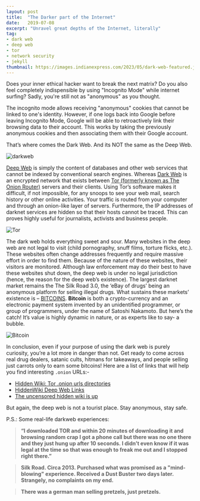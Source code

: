 ```yaml
---
layout: post
title:  "The Darker part of the Internet"
date:   2019-07-08
excerpt: "Unravel great depths of the Internet, literally"
tag:
- dark web 
- deep web
- tor
- network security
- jekyll
thumbnail: https://images.indianexpress.com/2023/05/dark-web-featured.jpg?w=640
---
```


Does your inner ethical hacker want to break the next matrix? Do you also feel completely indispensible by using "Incognito Mode" while internet surfing? Sadly, you're still not as "anonymous" as you thought.

The incognito mode allows receiving "anonymous" cookies that cannot be linked to one's identity. However, if one logs back into Google before leaving Incognito Mode, Google will be able to retroactively link their browsing data to their account. This works by taking the previously anonymous cookies and then associating them with their Google account.

That’s where comes the Dark Web. 
And its NOT the same as the Deep Web.

![darkweb](https://stardiariesweb.files.wordpress.com/2017/04/dark-web.jpg)

[Deep Web](https://encyclopediadramatica.se/index.php?diff=prev&oldid=400213&title=Deep_web) is simply the content of databases and other web services that cannot be indexed by conventional search engines. Whereas [Dark Web](https://encyclopediadramatica.se/index.php?diff=prev&oldid=400213&title=Deep_web) is an encrypted network that exists between [Tor (formerly known as The Onion Router)](https://www.torproject.org/about/overview) servers and their clients. Using Tor’s software makes it difficult, if not impossible, for any snoops to see your web mail, search history or other online activities. Your traffic is routed from your computer and through an onion-like layer of servers. Furthermore, the IP addresses of darknet services are hidden so that their hosts cannot be traced. This can proves highly useful for journalists, activists and business people.

![Tor](https://media.springernature.com/original/springer-static/image/chp%3A10.1007%2F978-3-030-01659-3_45/MediaObjects/471865_1_En_45_Fig2_HTML.png)

The dark web holds everything sweet and sour. Many websites in the deep web are not legal to visit (child pornography, snuff films, torture flicks, etc.). These websites often change addresses frequently and require massive effort in order to find them. Because of the nature of these websites, their visitors are monitored. Although law enforcement may do their best to have these websites shut down, the deep web is under no legal jurisdiction (hence, the reason for the deep web’s existence). The largest darknet market remains the The Silk Road 3.0, the ‘eBay of drugs’ being an anonymous platform for selling illegal drugs. What sustains these markets’ existence is – [BITCOINS](https://bitcoin.org/en/). **Bitcoin** is both a crypto-currency and an electronic payment system invented by an unidentified programmer, or group of programmers, under the name of Satoshi Nakamoto. But here’s the catch! It’s value is highly dynamic in nature, or as experts like to say- a bubble.

![Bitcoin](https://2.bp.blogspot.com/-XNTCtEiPrvU/WS48N716KnI/AAAAAAAAMFY/-imLxGYUNF01l6gR4WOo6CpVLBR5IYkKACLcB/s1600/bitcoin%2Bdynamic%2Bequilibrium%2B1.png)

In conclusion, even if your purpose of using the dark web is purely curiosity, you’re a lot more in danger than not. Get ready to come across real drug dealers, satanic cults, hitmans for takeaways, and people selling just carrots only to earn some bitcoins! Here are a list of links that will help you find interesting `.onion` URLs:-

- [Hidden Wiki: Tor .onion urls directories](http://thehiddenwiki.org/)
- [HiddenWiki Deep Web Links](http://the-hidden-wiki.com/)
- [The uncensored hidden wiki is up](https://www.reddit.com/r/TOR/comments/2mxqdp/the_uncensored_hidden_wiki_is_up/)

But again, the deep web is not a tourist place. Stay anonymous, stay safe.

P.S.: Some real-life darkweb experiences:

> **“I downloaded TOR and within 20 minutes of downloading it and browsing random crap I got a phone call but there was no one there and they just hung up after 10 seconds. I didn’t even know if it was legal at the time so that was enough to freak me out and I stopped right there.”**

> **Silk Road. Circa 2013. Purchased what was promised as a "mind-blowing" experience. Received a Dust Buster two days later. Strangely, no complaints on my end.**

> **There was a german man selling pretzels, just pretzels.**
